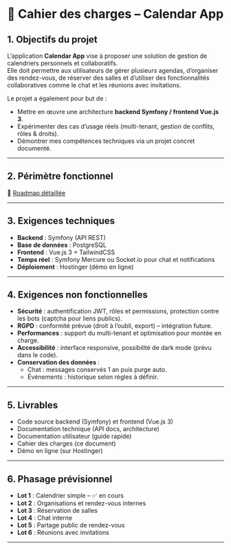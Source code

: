 # 📑 Cahier des charges – Calendar App

## 1. Objectifs du projet

L’application **Calendar App** vise à proposer une solution de gestion de calendriers personnels et collaboratifs.  
Elle doit permettre aux utilisateurs de gérer plusieurs agendas, d’organiser des rendez-vous, de réserver des salles et d’utiliser des fonctionnalités collaboratives comme le chat et les réunions avec invitations.

Le projet a également pour but de :

- Mettre en œuvre une architecture **backend Symfony / frontend Vue.js 3**.
- Expérimenter des cas d’usage réels (multi-tenant, gestion de conflits, rôles & droits).
- Démontrer mes compétences techniques via un projet concret documenté.

---

## 2. Périmètre fonctionnel

📄 [Roadmap détaillée](roadmap.md)

---

## 3. Exigences techniques

- **Backend** : Symfony (API REST)
- **Base de données** : PostgreSQL
- **Frontend** : Vue.js 3 + TailwindCSS
- **Temps réel** : Symfony Mercure ou Socket.io pour chat et notifications
- **Déploiement** : Hostinger (démo en ligne)

---

## 4. Exigences non fonctionnelles

- **Sécurité** : authentification JWT, rôles et permissions, protection contre les bots (captcha pour liens publics).
- **RGPD** : conformité prévue (droit à l’oubli, export) – intégration future.
- **Performances** : support du multi-tenant et optimisation pour montée en charge.
- **Accessibilité** : interface responsive, possibilité de dark mode (prévu dans le code).
- **Conservation des données** :
  - Chat : messages conservés 1 an puis purge auto.
  - Événements : historique selon règles à définir.

---

## 5. Livrables

- Code source backend (Symfony) et frontend (Vue.js 3)
- Documentation technique (API docs, architecture)
- Documentation utilisateur (guide rapide)
- Cahier des charges (ce document)
- Démo en ligne (sur Hostinger)

---

## 6. Phasage prévisionnel

- **Lot 1** : Calendrier simple – ✅ en cours
- **Lot 2** : Organisations et rendez-vous internes
- **Lot 3** : Réservation de salles
- **Lot 4** : Chat interne
- **Lot 5** : Partage public de rendez-vous
- **Lot 6** : Réunions avec invitations

---
